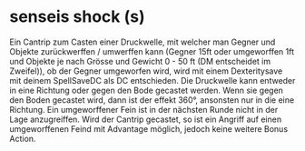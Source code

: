# senseis shock (s)
Ein Cantrip zum Casten einer Druckwelle, mit welcher man Gegner und Objekte zurückwerffen / umwerffen kann (Gegner 15ft oder umgeworffen 1ft und Objekte je nach Grösse und Gewicht 0 - 50 ft (DM entscheidet im Zweifel)), ob der Gegner umgeworfen wird, wird mit einem Dexteritysave mit deinem SpellSaveDC als DC entschieden.
Die Druckwelle kann entweder in eine Richtung oder gegen den Bode gecastet werden. Wenn sie gegen den Boden gecastet wird, dann ist der effekt 360°, ansonsten nur in die eine Richtung.
Ein umgeworffener Fein ist in der nächsten Runde nicht in der Lage anzugreiffen. Wird der Cantrip gecastet, so ist ein Angriff auf einen umgeworffenen Feind mit Advantage möglich, jedoch keine weitere Bonus Action.
